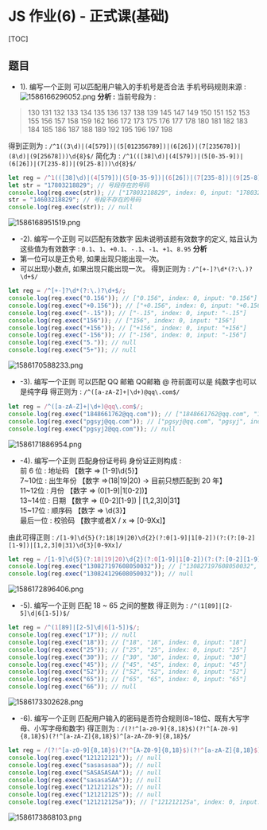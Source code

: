 # JS 作业(6) - 正式课(基础)
[TOC]

## 题目

- 1). 编写一个正则   可以匹配用户输入的手机号是否合法
手机号码规则来源 : 
![1586166296052.png](https://upload-images.jianshu.io/upload_images/16761151-7ad319e5449f6555.png?imageMogr2/auto-orient/strip%7CimageView2/2/w/1240)
**分析 :**
当前号段为 : 
> 130 131 132 133 134 135 136 137 138 139
145 147 149
150 151 152 153 155 156 157 158 159
162 166 
172 173 175 176 177 178
180 181 182 183 184 185 186 187 188 189
192 195 196 197 198  

得到正则为 : `/^1((3\d)|(4[579])|(5[012356789])|(6[26])|(7[235678])|(8\d)|(9[25678]))\d{8}$/`
简化为 : `/^1(([38]\d)|(4[579])|(5[0-35-9])|(6[26])|(7[235-8])|(9[25-8]))\d{8}$/` 
```javascript
let reg = /^1(([38]\d)|(4[579])|(5[0-35-9])|(6[26])|(7[235-8])|(9[25-8]))\d{8}$/;
let str = "17803218829"; // 号段存在的号码
console.log(reg.exec(str)); // ["17803218829", index: 0, input: "17803218829"]
str = "14603218829"; // 号段不存在的号码
console.log(reg.exec(str)); // null
```
![1586168951519.png](https://upload-images.jianshu.io/upload_images/16761151-e4f33dee1f2f0560.png?imageMogr2/auto-orient/strip%7CimageView2/2/w/1240)

- -2). 编写一个正则   可以匹配有效数字
因未说明该题有效数字的定义, 姑且认为这些值为有效数字 : `0.1`、`1`、`+0.1`、`-.1`、`-1`、`+1`、`8.95`
**分析**
- 第一位可以是正负号, 如果出现只能出现一次。
- 可以出现小数点, 如果出现只能出现一次。
得到正则为 : `/^[+-]?\d*(?:\.)?\d+$/`

```javascript
let reg = /^[+-]?\d*(?:\.)?\d+$/;
console.log(reg.exec("0.156")); // ["0.156", index: 0, input: "0.156"]
console.log(reg.exec("+0.156")); // ["+0.156", index: 0, input: "+0.156"]
console.log(reg.exec("-.15")); // ["-.15", index: 0, input: "-.15"]
console.log(reg.exec("156")); // ["156", index: 0, input: "156"]
console.log(reg.exec("+156")); // ["+156", index: 0, input: "+156"]
console.log(reg.exec("-156")); // ["-156", index: 0, input: "-156"]
console.log(reg.exec("5.")); // null
console.log(reg.exec("5+")); // null
```
![1586170588233.png](https://upload-images.jianshu.io/upload_images/16761151-b3e54eaf9d1d8f4c.png?imageMogr2/auto-orient/strip%7CimageView2/2/w/1240)

-  -3). 编写一个正则  可以匹配 QQ 邮箱
QQ邮箱 @ 符前面可以是 纯数字也可以是纯字母
得正则为 : `/^([a-zA-Z]+|\d+)@qq\.com$/`
```javascript
let reg = /^([a-zA-Z]+|\d+)@qq\.com$/;
console.log(reg.exec("1848661762@qq.com")); // ["1848661762@qq.com", "1848661762", index: 0, input: "1848661762@qq.com"]
console.log(reg.exec("pgsyj@qq.com")); // ["pgsyj@qq.com", "pgsyj", index: 0, input: "pgsyj@qq.com"]
console.log(reg.exec("pgsyj2@qq.com")); // null
```
![1586171886954.png](https://upload-images.jianshu.io/upload_images/16761151-9cd6be64df1e9daa.png?imageMogr2/auto-orient/strip%7CimageView2/2/w/1240)
- -4). 编写一个正则   匹配身份证号码
身份证正则构成 :<br>
前 6 位 : 地址码 【数字 => [1-9]\d{5}】<br>
7~10位 : 出生年份 【数字 =>(18|19|20) -> 目前只想匹配到 20 年】<br>
11~12位 : 月份	【数字 => (0[1-9]|1[0-2])】<br>
13~14位 : 日期	【数字 => ([0-2][1-9]) | [1,2,3]0|31】<br>
15~17位 : 顺序码 【数字 => \d{3}】<br>
最后一位 : 校验码 【数字或者X / x => [0-9Xx]】<br>

由此可得正则 : `/[1-9]\d{5}(?:18|19|20)\d{2}(?:0[1-9]|1[0-2])(?:(?:[0-2][1-9])|[1,2,3]0|31)\d{3}[0-9Xx]/`
```javascript
let reg = /[1-9]\d{5}(?:18|19|20)\d{2}(?:0[1-9]|1[0-2])(?:(?:[0-2][1-9])|[1,2,3]0|31)\d{3}[0-9Xx]/;
console.log(reg.exec("130827197608050032")); // ["130827197608050032", index: 0, input: "130827197608050032"]
console.log(reg.exec("130824129608050032")); // null
```
![1586172896406.png](https://upload-images.jianshu.io/upload_images/16761151-39dae776cb158cd2.png?imageMogr2/auto-orient/strip%7CimageView2/2/w/1240)

- -5). 编写一个正则   匹配 18 ~ 65 之间的整数
得正则为 : `/^(1[89]|[2-5]\d|6[1-5])$/`
```javascript
let reg = /^(1[89]|[2-5]\d|6[1-5])$/;
console.log(reg.exec("17")); // null
console.log(reg.exec("18")); // ["18", "18", index: 0, input: "18"]
console.log(reg.exec("25")); // ["25", "25", index: 0, input: "25"]
console.log(reg.exec("30")); // ["30", "30", index: 0, input: "30"]
console.log(reg.exec("45")); // ["45", "45", index: 0, input: "45"]
console.log(reg.exec("52")); // ["52", "52", index: 0, input: "52"]
console.log(reg.exec("65")); // ["65", "65", index: 0, input: "65"]
console.log(reg.exec("66")); // null
```
![1586173302628.png](https://upload-images.jianshu.io/upload_images/16761151-e48e1bbfbe23befb.png?imageMogr2/auto-orient/strip%7CimageView2/2/w/1240)

- -6). 编写一个正则   匹配用户输入的密码是否符合规则(8~18位、既有大写字母、小写字母和数字)
得正则为 : `/(?!^[a-z0-9]{8,18}$)(?!^[A-Z0-9]{8,18}$)(?!^[a-zA-Z]{8,18}$)^[a-zA-Z0-9]{8,18}$/`
```javascript
let reg = /(?!^[a-z0-9]{8,18}$)(?!^[A-Z0-9]{8,18}$)(?!^[a-zA-Z]{8,18}$)^[a-zA-Z0-9]{8,18}$/;
console.log(reg.exec("121212121")); // null
console.log(reg.exec("sasasasaa")); // null
console.log(reg.exec("SASASASAA")); // null
console.log(reg.exec("sasasaSAA")); // null
console.log(reg.exec("12121212s")); // null
console.log(reg.exec("12121212S")); // null
console.log(reg.exec("12121212Sa")); // ["12121212Sa", index: 0, input: "12121212Sa"]
```
![1586173868103.png](https://upload-images.jianshu.io/upload_images/16761151-04b967e207a3ac37.png?imageMogr2/auto-orient/strip%7CimageView2/2/w/1240)

